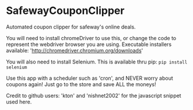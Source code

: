 # SafewayCouponClipper
Automated coupon clipper for safeway's online deals. 

You will need to install chromeDriver to use this, or  change the code to represent the webdriver browser you are using.
Executable installers available: 'http://chromedriver.chromium.org/downloads'

You will also need to install Selenium. This is available thru pip: `pip install selenium`

Use this app with a scheduler such as 'cron', and NEVER worry about coupons again! Just go to the store and save ALL the moneys!

Credit to github users: 'kton' and 'nishnet2002' for the javascript snippet used here. 
